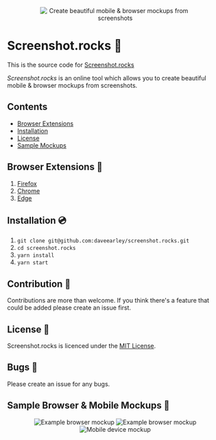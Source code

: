 <div style="text-align: center;">
    <img style="max-width: 350px;" alt="Create beautiful mobile & browser mockups from screenshots" src="https://i.imgur.com/SBXwpFX.png" />
</div>

# Screenshot.rocks 🤘
 
This is the source code for [Screenshot.rocks](https://screenshot.rocks?utm_source=github)
 
*Screenshot.rocks* is an online tool which allows you to create beautiful mobile & browser mockups from screenshots.

## Contents
 - [Browser Extensions](#browser-extensions-rocket)
 - [Installation](#installation-cd)
 - [License](#license-page_with_curl)
 - [Sample Mockups](#sample-browser--mobile-mockups-rainbow)


## Browser Extensions :rocket:
1. [Firefox](https://addons.mozilla.org/en-GB/firefox/addon/one-click-design-mockups/)
2. [Chrome](https://chrome.google.com/webstore/detail/screenshotrocks-one-click/oolmphedpohnagciifbnfpemadolahki/)
3. [Edge](https://microsoftedge.microsoft.com/addons/detail/clennbaklmghlnlamipjmfikdnlhiaem)

## Installation :cd:
1. `git clone git@github.com:daveearley/screenshot.rocks.git`
2. `cd screenshot.rocks`
3. `yarn install`
4. `yarn start`

## Contribution :wrench:
Contributions are more than welcome. If you think there's a feature that could be added please create an issue first.

## License :page_with_curl:
Screenshot.rocks is licenced under the [MIT License](https://tldrlegal.com/license/mit-license).

## Bugs :bug:
Please create an issue for any bugs.

## Sample Browser & Mobile Mockups :rainbow:
<div style="text-align: center;">
<img alt="Example browser mockup" src="https://github.com/daveearley/screenshot.rocks/blob/master/.github/images/example2.jpeg?raw=true]" />
<img alt="Example browser mockup" src="https://github.com/daveearley/screenshot.rocks/blob/master/.github/images/example3.jpeg?raw=true]" />
<img alt="Mobile device mockup" src="https://github.com/daveearley/screenshot.rocks/blob/master/.github/images/example5.png?raw=true]" />
</div>
